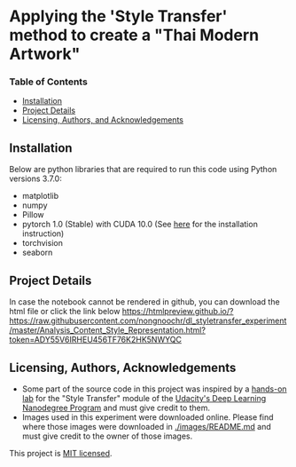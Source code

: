 # Applying the 'Style Transfer' method to create a "Thai Modern Artwork"

### Table of Contents

* [Installation](#installation)
* [Project Details](#details)
* [Licensing, Authors, and Acknowledgements](#licensing)


## Installation<a name="installation"></a>
Below are python libraries that are required to run this code using Python versions 3.7.0:

* matplotlib
* numpy
* Pillow
* pytorch 1.0 (Stable) with CUDA 10.0 (See [here](https://thedavidnguyenblog.xyz/installing-pytorch-1-0-stable-with-cuda-10-0-on-windows-10-using-anaconda/) for the installation instruction)
* torchvision
* seaborn

## Project Details<a name="details"></a>
 
In case the notebook cannot be rendered in github, you  can download the html file or click the link below
https://htmlpreview.github.io/?https://raw.githubusercontent.com/nongnoochr/dl_styletransfer_experiment/master/Analysis_Content_Style_Representation.html?token=ADY55V6IRHEU456TF76K2HK5NWYQC

## Licensing, Authors, Acknowledgements<a name="licensing"></a>

* Some part of the source code in this project was inspired by a [hands-on lab](https://github.com/udacity/deep-learning-v2-pytorch/blob/master/style-transfer/Style_Transfer_Solution.ipynb) for the "Style Transfer" module of the [Udacity's Deep Learning Nanodegree Program](https://www.udacity.com/course/deep-learning-nanodegree--nd101) and must give credit to them.
* Images used in this experiment were downloaded online. Please find where those images were downloaded in [./images/README.md](./images/README.md) and must give credit to the owner of those images.

This project is [MIT licensed](./LICENSE).